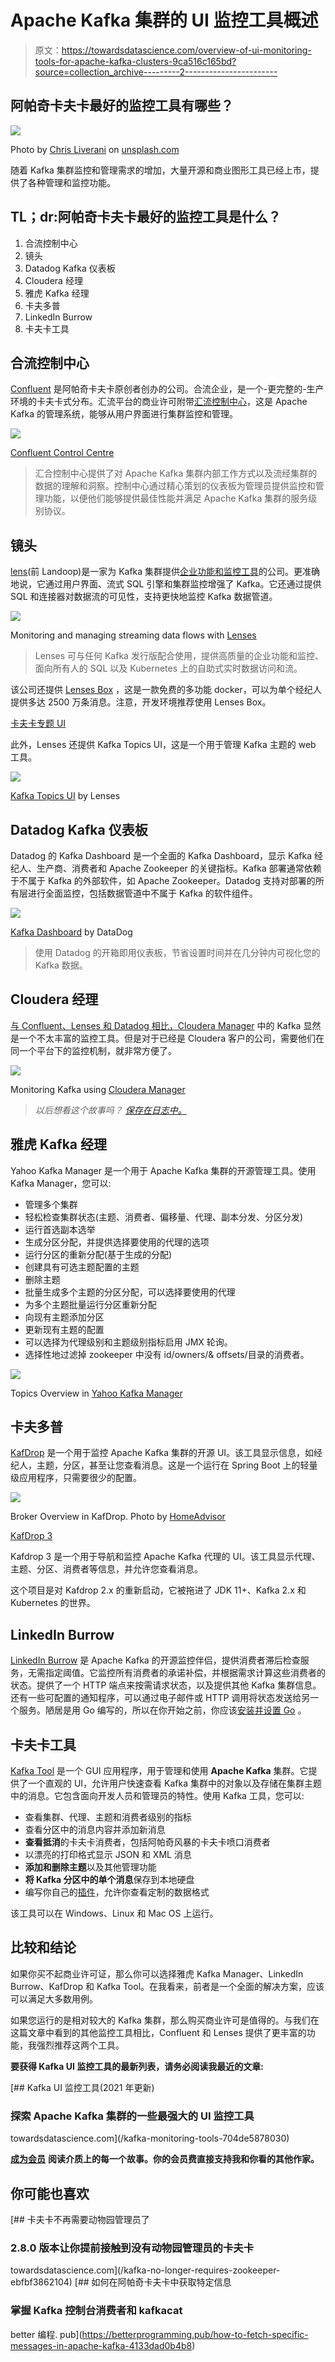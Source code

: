 # Apache Kafka 集群的 UI 监控工具概述

> 原文：<https://towardsdatascience.com/overview-of-ui-monitoring-tools-for-apache-kafka-clusters-9ca516c165bd?source=collection_archive---------2----------------------->

## 阿帕奇卡夫卡最好的监控工具有哪些？

![](img/a93f1b1c6d379baccacc5cc44560092d.png)

Photo by [Chris Liverani](https://unsplash.com/@chrisliverani) on [unsplash.com](https://unsplash.com/photos/dBI_My696Rk)

随着 Kafka 集群监控和管理需求的增加，大量开源和商业图形工具已经上市，提供了各种管理和监控功能。

## TL；dr:阿帕奇卡夫卡最好的监控工具是什么？

1.  合流控制中心
2.  镜头
3.  Datadog Kafka 仪表板
4.  Cloudera 经理
5.  雅虎 Kafka 经理
6.  卡夫多普
7.  LinkedIn Burrow
8.  卡夫卡工具

## 合流控制中心

[Confluent](https://www.confluent.io/) 是阿帕奇卡夫卡原创者创办的公司。合流企业，是一个-更完整的-生产环境的卡夫卡式分布。汇流平台的商业许可附带[汇流控制中心](https://www.confluent.io/confluent-control-center/)，这是 Apache Kafka 的管理系统，能够从用户界面进行集群监控和管理。

![](img/92b24a2180a4cdf191b445482acba489.png)

[Confluent Control Centre](https://www.confluent.io/confluent-control-center/)

> 汇合控制中心提供了对 Apache Kafka 集群内部工作方式以及流经集群的数据的理解和洞察。控制中心通过精心策划的仪表板为管理员提供监控和管理功能，以便他们能够提供最佳性能并满足 Apache Kafka 集群的服务级别协议。

## 镜头

[lens](https://lenses.io/lenses-features/)(前 Landoop)是一家为 Kafka 集群提供[企业功能和监控工具](https://lenses.io/lenses-features/)的公司。更准确地说，它通过用户界面、流式 SQL 引擎和集群监控增强了 Kafka。它还通过提供 SQL 和连接器对数据流的可见性，支持更快地监控 Kafka 数据管道。

![](img/edb8514c7c1548b35eba0b685b588e23.png)

Monitoring and managing streaming data flows with [Lenses](https://lenses.io/lenses-features/)

> Lenses 可与任何 Kafka 发行版配合使用，提供高质量的企业功能和监控、面向所有人的 SQL 以及 Kubernetes 上的自助式实时数据访问和流。

该公司还提供 [Lenses Box](https://lenses.io/lenses-box/) ，这是一款免费的多功能 docker，可以为单个经纪人提供多达 2500 万条消息。注意，开发环境推荐使用 Lenses Box。

[卡夫卡专题 UI](https://github.com/landoop/kafka-topics-ui)

此外，Lenses 还提供 Kafka Topics UI，这是一个用于管理 Kafka 主题的 web 工具。

![](img/f9720cd3c45c3620a5fe1f5574c2cda2.png)

[Kafka Topics UI](https://lenses.io/blog/2017/05/kafka-topics-ui-v2/) by Lenses

## Datadog Kafka 仪表板

Datadog 的 Kafka Dashboard 是一个全面的 Kafka Dashboard，显示 Kafka 经纪人、生产商、消费者和 Apache Zookeeper 的关键指标。Kafka 部署通常依赖于不属于 Kafka 的外部软件，如 Apache Zookeeper。Datadog 支持对部署的所有层进行全面监控，包括数据管道中不属于 Kafka 的软件组件。

![](img/79bedd81aa7db15a41b364c83006a7a7.png)

[Kafka Dashboard](https://www.datadoghq.com/dashboards/kafka-dashboard/) by DataDog

> 使用 Datadog 的开箱即用仪表板，节省设置时间并在几分钟内可视化您的 Kafka 数据。

## Cloudera 经理

[与 Confluent、Lenses 和 Datadog 相比，Cloudera Manager](https://www.cloudera.com/documentation/enterprise/latest/topics/kafka_tour.html) 中的 Kafka 显然是一个不太丰富的监控工具。但是对于已经是 Cloudera 客户的公司，需要他们在同一个平台下的监控机制，就非常方便了。

![](img/2ab6cf7da17e54bb1364a194637182d4.png)

Monitoring Kafka using [Cloudera Manager](https://www.cloudera.com/documentation/enterprise/latest/topics/kafka_tour.html)

> *以后想看这个故事吗？* [*保存在日志中。*](http://usejournal.com/app/signup?save_link=https://blog.usejournal.com/overview-of-ui-monitoring-tools-for-apache-kafka-clusters-9ca516c165bd)

## 雅虎 Kafka 经理

Yahoo Kafka Manager 是一个用于 Apache Kafka 集群的开源管理工具。使用 Kafka Manager，您可以:

*   管理多个集群
*   轻松检查集群状态(主题、消费者、偏移量、代理、副本分发、分区分发)
*   运行首选副本选举
*   生成分区分配，并提供选择要使用的代理的选项
*   运行分区的重新分配(基于生成的分配)
*   创建具有可选主题配置的主题
*   删除主题
*   批量生成多个主题的分区分配，可以选择要使用的代理
*   为多个主题批量运行分区重新分配
*   向现有主题添加分区
*   更新现有主题的配置
*   可以选择为代理级别和主题级别指标启用 JMX 轮询。
*   选择性地过滤掉 zookeeper 中没有 id/owners/& offsets/目录的消费者。

![](img/6a14c78d8a1bdf37a326e1a29defcf16.png)

Topics Overview in [Yahoo Kafka Manager](https://github.com/yahoo/kafka-manager)

## 卡夫多普

[KafDrop](https://github.com/HomeAdvisor/Kafdrop) 是一个用于监控 Apache Kafka 集群的开源 UI。该工具显示信息，如经纪人，主题，分区，甚至让您查看消息。这是一个运行在 Spring Boot 上的轻量级应用程序，只需要很少的配置。

![](img/d52953984ac4585102b1f7f13a9912fd.png)

Broker Overview in KafDrop. Photo by [HomeAdvisor](https://homeadvisor.tech/kafdrop-open-source-kafka-ui/)

[KafDrop 3](https://github.com/obsidiandynamics/kafdrop)

Kafdrop 3 是一个用于导航和监控 Apache Kafka 代理的 UI。该工具显示代理、主题、分区、消费者等信息，并允许您查看消息。

这个项目是对 Kafdrop 2.x 的重新启动，它被拖进了 JDK 11+、Kafka 2.x 和 Kubernetes 的世界。

## LinkedIn Burrow

[LinkedIn Burrow](https://github.com/linkedin/Burrow) 是 Apache Kafka 的开源监控伴侣，提供消费者滞后检查服务，无需指定阈值。它监控所有消费者的承诺补偿，并根据需求计算这些消费者的状态。提供了一个 HTTP 端点来按需请求状态，以及提供其他 Kafka 集群信息。还有一些可配置的通知程序，可以通过电子邮件或 HTTP 调用将状态发送给另一个服务。陋居是用 Go 编写的，所以在你开始之前，你应该[安装并设置 Go](https://golang.org/doc/install) 。

## 卡夫卡工具

[Kafka Tool](http://www.kafkatool.com/) 是一个 GUI 应用程序，用于管理和使用 **Apache Kafka** 集群。它提供了一个直观的 UI，允许用户快速查看 Kafka 集群中的对象以及存储在集群主题中的消息。它包含面向开发人员和管理员的特性。使用 Kafka 工具，您可以:

*   查看集群、代理、主题和消费者级别的指标
*   查看分区中的消息内容并添加新消息
*   **查看抵消**的卡夫卡消费者，包括阿帕奇风暴的卡夫卡喷口消费者
*   以漂亮的打印格式显示 JSON 和 XML 消息
*   **添加和删除主题**以及其他管理功能
*   **将 Kafka 分区中的单个消息**保存到本地硬盘
*   编写你自己的[插件](http://www.kafkatool.com/plugins.html)，允许你查看定制的数据格式

该工具可以在 Windows、Linux 和 Mac OS 上运行。

## 比较和结论

如果你买不起商业许可证，那么你可以选择雅虎 Kafka Manager、LinkedIn Burrow、KafDrop 和 Kafka Tool。在我看来，前者是一个全面的解决方案，应该可以满足大多数用例。

如果您运行的是相对较大的 Kafka 集群，那么购买商业许可是值得的。与我们在这篇文章中看到的其他监控工具相比，Confluent 和 Lenses 提供了更丰富的功能，我强烈推荐这两个工具。

**要获得 Kafka UI 监控工具的最新列表，请务必阅读我最近的文章:**

[](/kafka-monitoring-tools-704de5878030) [## Kafka UI 监控工具(2021 年更新)

### 探索 Apache Kafka 集群的一些最强大的 UI 监控工具

towardsdatascience.com](/kafka-monitoring-tools-704de5878030) 

[**成为会员**](https://gmyrianthous.medium.com/membership) **阅读介质上的每一个故事。你的会员费直接支持我和你看的其他作家。**

## 你可能也喜欢

[](/kafka-no-longer-requires-zookeeper-ebfbf3862104) [## 卡夫卡不再需要动物园管理员了

### 2.8.0 版本让你提前接触到没有动物园管理员的卡夫卡

towardsdatascience.com](/kafka-no-longer-requires-zookeeper-ebfbf3862104) [](https://betterprogramming.pub/how-to-fetch-specific-messages-in-apache-kafka-4133dad0b4b8) [## 如何在阿帕奇卡夫卡中获取特定信息

### 掌握 Kafka 控制台消费者和 kafkacat

better 编程. pub](https://betterprogramming.pub/how-to-fetch-specific-messages-in-apache-kafka-4133dad0b4b8)